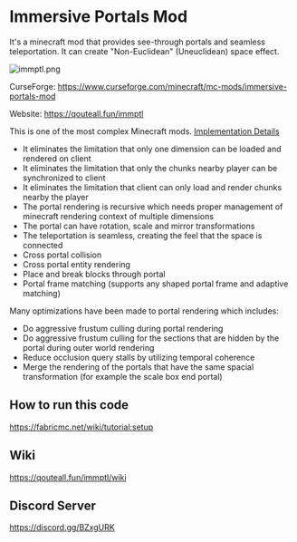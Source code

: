 # Immersive Portals Mod

It's a minecraft mod that provides see-through portals and seamless teleportation. It can create "Non-Euclidean" (Uneuclidean) space effect.

![immptl.png](https://i.loli.net/2021/09/30/chHMG45dsnZNqep.png)

CurseForge: https://www.curseforge.com/minecraft/mc-mods/immersive-portals-mod

Website: https://qouteall.fun/immptl

This is one of the most complex Minecraft mods. [Implementation Details](https://qouteall.fun/immptl/wiki/Implementation-Details)
* It eliminates the limitation that only one dimension can be loaded and rendered on client
* It eliminates the limitation that only the chunks nearby player can be synchronized to client
* It eliminates the limitation that client can only load and render chunks nearby the player
* The portal rendering is recursive which needs proper management of minecraft rendering context of multiple dimensions
* The portal can have rotation, scale and mirror transformations
* The teleportation is seamless, creating the feel that the space is connected
* Cross portal collision
* Cross portal entity rendering
* Place and break blocks through portal
* Portal frame matching (supports any shaped portal frame and adaptive matching)

Many optimizations have been made to portal rendering which includes:
* Do aggressive frustum culling during portal rendering
* Do aggressive frustum culling for the sections that are hidden by the portal during outer world rendering
* Reduce occlusion query stalls by utilizing temporal coherence
* Merge the rendering of the portals that have the same spacial transformation (for example the scale box end portal)


## How to run this code
https://fabricmc.net/wiki/tutorial:setup

## Wiki
https://qouteall.fun/immptl/wiki

## Discord Server
https://discord.gg/BZxgURK